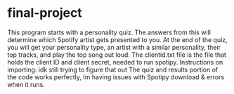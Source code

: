 # final-project
This program starts with a personality quiz. The answers from this will determine which Spotify artist gets presented to you. At the end of the quiz, you will get your personality type, an artist with a similar personality, their top tracks, and play the top song out loud. 
The clientid.txt file is the file that holds the client ID and client secret, needed to run spotipy. 
Instructions on importing: idk still trying to figure that out
The quiz and results portion of the code works perfectly, Im having issues with Spotipy download & errors when it runs. 

